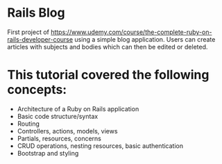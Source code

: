 # Rails Blog

First project of https://www.udemy.com/course/the-complete-ruby-on-rails-developer-course using a simple blog application. Users can create articles with subjects and bodies which can then be edited or deleted. 

# This tutorial covered the following concepts:

* Architecture of a Ruby on Rails application
* Basic code structure/syntax
* Routing
* Controllers, actions, models, views
* Partials, resources, concerns
* CRUD operations, nesting resources, basic authentication
* Bootstrap and styling

